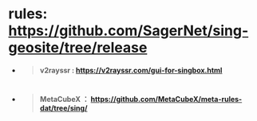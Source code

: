 # rules:  https://github.com/SagerNet/sing-geosite/tree/release

   * > #### v2rayssr : https://v2rayssr.com/gui-for-singbox.html
#     
   * > #### MetaCubeX ： https://github.com/MetaCubeX/meta-rules-dat/tree/sing/
